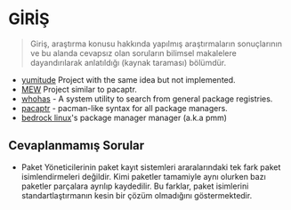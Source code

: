 # GİRİŞ

> Giriş, araştırma konusu hakkında yapılmış araştırmaların sonuçlarının ve bu alanda cevapsız olan soruların bilimsel makalelere dayandırılarak anlatıldığı (kaynak taraması) bölümdür.

- [yumitude](https://github.com/timols/yumitude) Project with the same idea but not implemented.
- [MEW](https://github.com/fossasia/mew) Project similar to pacaptr.
- [whohas](https://github.com/whohas/whohas) - A system utility to search from general package registries.
- [pacaptr](https://github.com/icy/pacapt) - pacman-like syntax for all package managers.
- [bedrock linux](https://bedrocklinux.org/0.7/pmm-beta.html)'s package manager manager (a.k.a pmm)

## Cevaplanmamış Sorular

- Paket Yöneticilerinin paket kayıt sistemleri araralarındaki tek fark paket isimlendirmeleri değildir.
Kimi paketler tamamiyle aynı olurken bazı paketler parçalara ayrılıp kaydedilir. Bu farklar, paket isimlerini standartlaştırmanın kesin bir çözüm olmadığını göstermektedir.
